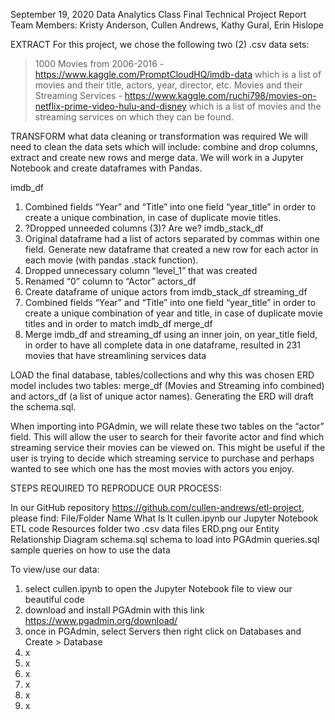 September 19, 2020
Data Analytics Class
Final Technical Project Report
Team Members: Kristy Anderson, Cullen Andrews, Kathy Gural, Erin Hislope


EXTRACT
For this project, we chose the following two (2) .csv data sets:
>	1000 Movies from 2006-2016 - https://www.kaggle.com/PromptCloudHQ/imdb-data which is a list of movies and their title, actors, year, director, etc.
>	Movies and their Streaming Services - https://www.kaggle.com/ruchi798/movies-on-netflix-prime-video-hulu-and-disney which is a list of movies and the streaming services on which they can be found.

TRANSFORM
what data cleaning or transformation was required
We will need to clean the data sets which will include: combine and drop columns, extract and create new rows and merge data. We will work in a Jupyter Notebook and create dataframes with Pandas.

imdb_df
1.	Combined fields “Year” and “Title” into one field “year_title” in order to create a unique combination, in case of duplicate movie titles.
2.	?Dropped unneeded columns (3)? Are we?
imdb_stack_df
3.	Original dataframe had a list of actors separated by commas within one field. Generate new dataframe that created a new row for each actor in each movie (with pandas .stack function).
4.	Dropped unnecessary column “level_1” that was created
5.	Renamed “0” column to “Actor”
actors_df
6.	Create dataframe of unique actors from imdb_stack_df
streaming_df
7.	Combined fields “Year” and “Title” into one field “year_title” in order to create a unique combination of year and title, in case of duplicate movie titles and in order to match imdb_df
merge_df
8.	Merge imdb_df and streaming_df using an inner join, on year_title field, in order to have all complete data in one dataframe, resulted in 231 movies that have streamlining services data

LOAD
the final database, tables/collections and why this was chosen
ERD model includes two tables: merge_df (Movies and Streaming info combined) and actors_df (a list of unique actor names).
Generating the ERD will draft the schema.sql.

When importing into PGAdmin, we will relate these two tables on the “actor” field. This will allow the user to search for their favorite actor and find which streaming service their movies can be viewed on. This might be useful if the user is trying to decide which streaming service to purchase and perhaps wanted to see which one has the most movies with actors you enjoy.

STEPS REQUIRED TO REPRODUCE OUR PROCESS:

In our GitHub repository https://github.com/cullen-andrews/etl-project, please find:
File/Folder Name	What Is It
cullen.ipynb        our Jupyter Notebook ETL code
Resources folder	two .csv data files
ERD.png             our Entity Relationship Diagram
schema.sql          schema to load into PGAdmin
queries.sql         sample queries on how to use the data
	
	
	


To view/use our data:
1.	select cullen.ipynb to open the Jupyter Notebook file to view our beautiful code
2.	download and install PGAdmin with this link https://www.pgadmin.org/download/
3.	once in PGAdmin, select Servers then right click on Databases and Create > Database
4.	x
5.	x
6.	x
7.	x
8.	x
9.	x